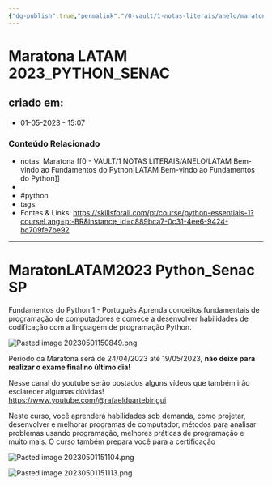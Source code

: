 ```yaml
---
{"dg-publish":true,"permalink":"/0-vault/1-notas-literais/anelo/maratona-latam-2023-python-senac/","tags":["python"],"dgHomeLink":true,"dgShowLocalGraph":true,"dgShowFileTree":true,"dgEnableSearch":true}
---
```


# Maratona LATAM 2023_PYTHON_SENAC

## criado em: 
-  01-05-2023 - 15:07

### Conteúdo Relacionado
- notas: Maratona [[0 - VAULT/1 NOTAS LITERAIS/ANELO/LATAM Bem-vindo ao Fundamentos do Python\|LATAM Bem-vindo ao Fundamentos do Python]]
- 
- #python 
- tags: 
- Fontes & Links: 
https://skillsforall.com/pt/course/python-essentials-1?courseLang=pt-BR&instance_id=c889bca7-0c31-4ee6-9424-bc709fe7be92
---

# MaratonLATAM2023 Python_Senac SP

Fundamentos do Python 1 - Português Aprenda conceitos fundamentais de programação de computadores e comece a desenvolver habilidades de codificação com a linguagem de programação Python.

![Pasted image 20230501150849.png](/img/user/0%20-%20VAULT/1%20NOTAS%20LITERAIS/ANELO/Pasted%20image%2020230501150849.png)

Período da Maratona será de 24/04/2023 até 19/05/2023, **não deixe para realizar o exame final no último dia!**

Nesse canal do youtube serão postados alguns vídeos que também irão esclarecer algumas dúvidas! https://www.youtube.com/@rafaelduartebirigui

Neste curso, você aprenderá habilidades sob demanda, como projetar, desenvolver e melhorar programas de computador, métodos para analisar problemas usando programação, melhores práticas de programação e muito mais. O curso também prepara você para a certificação 

![Pasted image 20230501151104.png](/img/user/0%20-%20VAULT/1%20NOTAS%20LITERAIS/ANELO/Pasted%20image%2020230501151104.png)


![Pasted image 20230501151113.png](/img/user/0%20-%20VAULT/1%20NOTAS%20LITERAIS/ANELO/Pasted%20image%2020230501151113.png)
